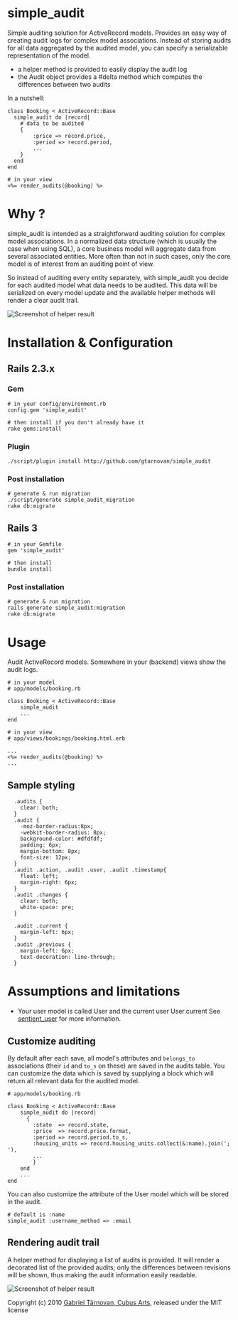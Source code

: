 # simple_audit

Simple auditing solution for ActiveRecord models. Provides an easy way of creating audit logs for complex model associations.
Instead of storing audits for all data aggregated by the audited model, you can specify a serializable representation of the model.
    
  * a helper method is provided to easily display the audit log
  * the Audit object provides a #delta method which computes the differences between two audits

In a nutshell:

    class Booking < ActiveRecord::Base
      simple_audit do |record|
        # data to be audited
        {
            :price => record.price,
            :period => record.period, 
            ...
        }
      end
    end
    
    # in your view
    <%= render_audits(@booking) %>

# Why ?

simple_audit is intended as a straightforward auditing solution for complex model associations. 
In a normalized data structure (which is usually the case when using SQL), a core business model will aggregate data from several associated entities.
More often than not in such cases, only the core model is of interest from an auditing point of view. 

So instead of auditing every entity separately, with simple_audit you decide for each audited model what data needs to be audited. 
This data will be serialized on every model update and the available helper methods will render a clear audit trail.

![Screenshot of helper result](http://github.com/gtarnovan/simple_audit/raw/master/screenshot.png)

# Installation & Configuration

## Rails 2.3.x

### Gem

    # in your config/environment.rb    
    config.gem 'simple_audit'
        
    # then install if you don't already have it
    rake gems:install

### Plugin
  
    ./script/plugin install http://github.com/gtarnovan/simple_audit

### Post installation
    # generate & run migration
    ./script/generate simple_audit_migration
    rake db:migrate

## Rails 3
    # in your Gemfile
    gem 'simple_audit'
    
    # then install
    bundle install

### Post installation
    # generate & run migration
    rails generate simple_audit:migration
    rake db:migrate

# Usage

Audit ActiveRecord models. Somewhere in your (backend) views show the audit logs.
    
    # in your model
    # app/models/booking.rb
    
    class Booking < ActiveRecord::Base
        simple_audit
        ...
    end
    
    # in your view
    # app/views/bookings/booking.html.erb
    
    ...
    <%= render_audits(@booking) %>
    ...     

## Sample styling
      .audits {
      	clear: both;
      }
      .audit {
      	-moz-border-radius:8px;
        -webkit-border-radius: 8px;
        background-color: #dfdfdf;
        padding: 6px;
        margin-bottom: 8px;
      	font-size: 12px;
      }
      .audit .action, .audit .user, .audit .timestamp{
      	float: left;
      	margin-right: 6px;
      }
      .audit .changes {
      	clear: both;
      	white-space: pre;
      }

      .audit .current {
      	margin-left: 6px;
      }
      .audit .previous {
      	margin-left: 6px;
      	text-decoration: line-through;
      }  

# Assumptions and limitations

  * Your user model is called User and the current user User.current
    See [sentient_user](http://github.com/bokmann/sentient_user) for more information.

    
## Customize auditing

By default after each save, all model's attributes and `belongs_to` associations (their `id` and `to_s` on these) are saved in the audits table.
You can customize the data which is saved by supplying a block which will return all relevant data for the audited model.

    # app/models/booking.rb
    
    class Booking < ActiveRecord::Base
        simple_audit do |record|
          {
            :state  => record.state, 
            :price  => record.price.format,
            :period => record.period.to_s,
            :housing_units => record.housing_units.collect(&:name).join('; '),
            ...
            }
        end
        ...
    end
    
You can also customize the attribute of the User model which will be stored in the audit.

    # default is :name
    simple_audit :username_method => :email
    
## Rendering audit trail

A helper method for displaying a list of audits is provided. It will render a decorated list of the provided audits;
only the differences between revisions will be shown, thus making the audit information easily readable.

![Screenshot of helper result](http://github.com/gtarnovan/simple_audit/raw/master/screenshot.png)
    

Copyright (c) 2010 [Gabriel Târnovan, Cubus Arts](http://cubus.ro "Cubus Arts"), released under the MIT license
